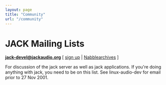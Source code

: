 ```yaml
---
layout: page
title: "Community"
url: "/community"
---
```


# JACK Mailing Lists

**jack-devel@jackaudio.org**
[ [sign up](http://lists.jackaudio.org/listinfo.cgi/jack-devel-jackaudio.org) |
[Nabblearchives](http://jack-audio.10948.n7.nabble.com/Jackit-f3.html) ]

For discussion of the jack server as well as jack applications. If you're
doing anything with jack, you need to be on this list. See linux-audio-dev for
email prior to 27 Nov 2001.

